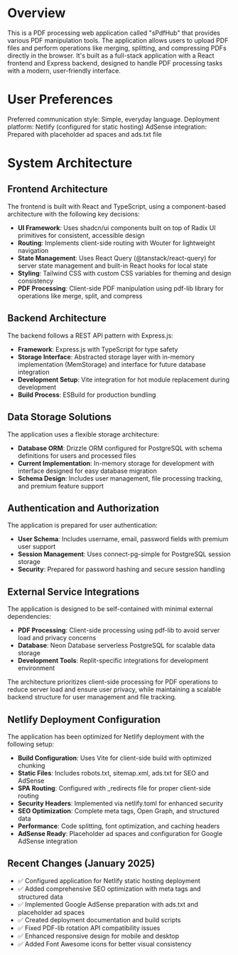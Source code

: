 # Overview

This is a PDF processing web application called "sPdfHub" that provides various PDF manipulation tools. The application allows users to upload PDF files and perform operations like merging, splitting, and compressing PDFs directly in the browser. It's built as a full-stack application with a React frontend and Express backend, designed to handle PDF processing tasks with a modern, user-friendly interface.

# User Preferences

Preferred communication style: Simple, everyday language.
Deployment platform: Netlify (configured for static hosting)
AdSense integration: Prepared with placeholder ad spaces and ads.txt file

# System Architecture

## Frontend Architecture
The frontend is built with React and TypeScript, using a component-based architecture with the following key decisions:

- **UI Framework**: Uses shadcn/ui components built on top of Radix UI primitives for consistent, accessible design
- **Routing**: Implements client-side routing with Wouter for lightweight navigation
- **State Management**: Uses React Query (@tanstack/react-query) for server state management and built-in React hooks for local state
- **Styling**: Tailwind CSS with custom CSS variables for theming and design consistency
- **PDF Processing**: Client-side PDF manipulation using pdf-lib library for operations like merge, split, and compress

## Backend Architecture
The backend follows a REST API pattern with Express.js:

- **Framework**: Express.js with TypeScript for type safety
- **Storage Interface**: Abstracted storage layer with in-memory implementation (MemStorage) and interface for future database integration
- **Development Setup**: Vite integration for hot module replacement during development
- **Build Process**: ESBuild for production bundling

## Data Storage Solutions
The application uses a flexible storage architecture:

- **Database ORM**: Drizzle ORM configured for PostgreSQL with schema definitions for users and processed files
- **Current Implementation**: In-memory storage for development with interface designed for easy database migration
- **Schema Design**: Includes user management, file processing tracking, and premium feature support

## Authentication and Authorization
The application is prepared for user authentication:

- **User Schema**: Includes username, email, password fields with premium user support
- **Session Management**: Uses connect-pg-simple for PostgreSQL session storage
- **Security**: Prepared for password hashing and secure session handling

## External Service Integrations
The application is designed to be self-contained with minimal external dependencies:

- **PDF Processing**: Client-side processing using pdf-lib to avoid server load and privacy concerns
- **Database**: Neon Database serverless PostgreSQL for scalable data storage
- **Development Tools**: Replit-specific integrations for development environment

The architecture prioritizes client-side processing for PDF operations to reduce server load and ensure user privacy, while maintaining a scalable backend structure for user management and file tracking.

## Netlify Deployment Configuration

The application has been optimized for Netlify deployment with the following setup:

- **Build Configuration**: Uses Vite for client-side build with optimized chunking
- **Static Files**: Includes robots.txt, sitemap.xml, ads.txt for SEO and AdSense
- **SPA Routing**: Configured with _redirects file for proper client-side routing
- **Security Headers**: Implemented via netlify.toml for enhanced security
- **SEO Optimization**: Complete meta tags, Open Graph, and structured data
- **Performance**: Code splitting, font optimization, and caching headers
- **AdSense Ready**: Placeholder ad spaces and configuration for Google AdSense integration

## Recent Changes (January 2025)

- ✅ Configured application for Netlify static hosting deployment
- ✅ Added comprehensive SEO optimization with meta tags and structured data
- ✅ Implemented Google AdSense preparation with ads.txt and placeholder ad spaces
- ✅ Created deployment documentation and build scripts
- ✅ Fixed PDF-lib rotation API compatibility issues
- ✅ Enhanced responsive design for mobile and desktop
- ✅ Added Font Awesome icons for better visual consistency